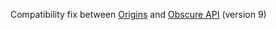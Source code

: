 Compatibility fix between [Origins](https://www.curseforge.com/minecraft/mc-mods/origins-forge) and [Obscure API](https://www.curseforge.com/minecraft/mc-mods/obscure-api) (version 9)